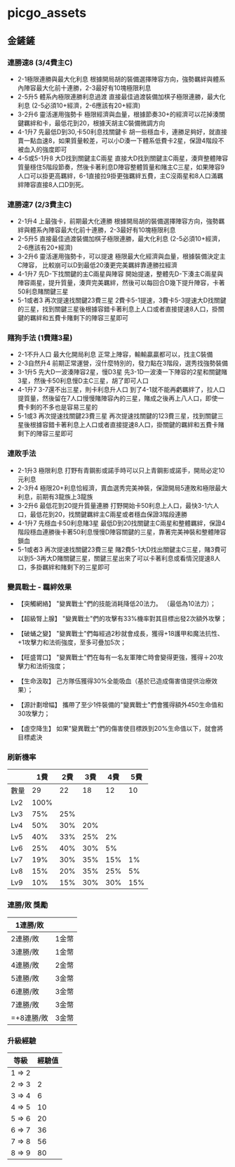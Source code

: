 # picgo_assets

## 金鏟鏟

### 連勝速8 (3/4費主C)

- 2-1極限連勝與最大化利息
  根據開局胡的裝備選擇陣容方向，強勢羈絆與體系內陣容最大化前十連勝，2-3最好有10塊極限利息
- 2-5升5 體系內極限連勝利息過渡
  直接最佳過渡裝備加棋子極限連勝，最大化利息 (2-5必須10+經濟，2-6應該有20+經濟)
- 3-2升6 靈活運用強勢卡
  極限經濟與血量，根據節奏30+的經濟可以花掉湊關鍵羈絆和卡，最低花到20，根據天胡主C裝備微調方向
- 4-1升7 先最低D到30,卡50利息找關鍵卡
  胡一些穩血卡，連勝足夠好，就直接賣一點血速8，如果質量較差，可以小D湊一下體系低費卡2星，保證4階段不被血入的強度即可
- 4-5或5-1升8 大D找到關鍵主C兩星
  直接大D找到關鍵主C兩星，湊齊整體陣容質量穩住5階段節奏，然後卡著利息D陣容整體質量和賭主C三星，如果陣容9人口可以掛更高羈絆，6-1直接拉9掛更強羈絆五費，主C沒兩星和8人口滿羈絆陣容直接8人口D到死。

### 連勝速7 (2/3費主C)

- 2-1升4 上最強卡，前期最大化連勝
  根據開局胡的裝備選擇陣容方向，強勢羈絆與體系內陣容最大化前十連勝，2-3最好有10塊極限利息
- 2-5升5
  直接最佳過渡裝備加棋子極限連勝，最大化利息 (2-5必須10+經濟，2-6應該有20+經濟)
- 3-2升6 靈活運用強勢卡，可以提速
  極限最大化經濟與血量，根據裝備決定主C陣容，
比較崩可以D到最低20湊更完美羈絆靠連勝拉經濟
- 4-1升7 先D-下找關鍵的主C兩星與陣容
  開始提速，整體先D-下湊主C兩星與陣容兩星，提升質量，湊齊完美羈絆，然後可以每回合D幾下提升陣容，卡著50利息賭關鍵三星
- 5-1或者3 再次提速找關鍵23費三星
  2費卡5-1提速，3費卡5-3提速大D找關鍵的三星，找到關鍵三星後根據容錯卡著利息上人口或者直接提速8人口，掛關鍵的羈絆和五費卡賭剩下的陣容三星即可

### 賭狗手法 (1費賭3星)

- 2-1不升人口 最大化開局利息
  正常上陣容，輸輸贏贏都可以，找主C裝備
- 2-3自然升4
  前期正常運營，沒什麼特別的，發力點在3階段，選秀找強勢裝備
- 3-1升5 先大D一波湊陣容2星，慢D3星
  先3-1D一波湊一下陣容的2星和關鍵賭3星，然後卡50利息慢D主C三星，胡了即可人口
- 4-1升7 3-7還不出三星，則卡利息升人口
  到了4-1就不能再虧羈絆了，拉人口提質量，然後留在7人口慢慢賭陣容內的三星，賭成之後再上八人口，即使一費卡剩的不多也是容易三星的
- 5-1或3 再次提速找關鍵23費三星
  再次提速找關鍵的123費三星，找到關鍵三星後根據容錯卡著利息上人口或者直接提速8人口，掛關鍵的羈絆和五費卡賭剩下的陣容三星即可

### 連敗手法

- 2-1升3 極限利息
  打野有青鋼影或諾手時可以只上青鋼影或諾手，開局必定10元利息
- 2-3升4
  極限20+利息恰經濟，賣血選秀完美神裝，保證開局5連敗和極限最大利息，前期有3龍族上3龍族
- 3-2升6 最低花到20提升質量連勝
  打野開始卡50利息上人口，最快3-1六人口，最低花到20，找關鍵羈絆主C兩星或者穩血保證3階段連勝
- 4-1升7 先穩血卡50利息賭3星
  最低D到20找關鍵主C兩星和整體羈絆，保證4階段穩血連勝後卡著50利息慢慢D陣容關鍵的三星，靠著完美神裝和整體陣容鎖血
- 5-1或者3 再次提速找關鍵23費三星
  賭2費5-1大D找出關鍵主C三星，賭3費可以到5-3再大D賭關鍵三星，關鍵三星出來了可以卡著利息或看情況提速8人口，多掛羈絆和賭剩下的三星即可

### 變異戰士 - 羈絆效果

- 【突觸網絡】 "變異戰士"們的技能消耗降低20法力。 （最低為10法力）；

- 【超級腎上腺】 "變異戰士"們的攻擊有33%機率對其目標出發2次額外攻擊；

- 【破蛹之變】 "變異戰士"們每經過2秒就會成長，獲得+18護甲和魔法抗性、+1攻擊力和法術強度，至多可疊加5次；

- 【旺盛胃口】 "變異戰士"們在每有一名友軍陣亡時會變得更強，獲得＋20攻擊力和法術強度；

- 【生命汲取】 己方隊伍獲得30%全能吸血（基於已造成傷害值提供治療效果）；

- 【源計劃增幅】 攜帶了至少1件裝備的"變異戰士"們會獲得額外450生命值和30攻擊力；

- 【虛空降生】 如果"變異戰士"們的傷害使目標跌到20%生命值以下，就會將目標處決

### 刷新機率

|      | 1費  | 2費 | 3費 | 4費 | 5費 |
|------|------|-----|-----|-----|-----|
| 數量 | 29   | 22  | 18  | 12  | 10  |
| Lv2  | 100% |     |     |     |     |
| Lv3  | 75%  | 25% |     |     |     |
| Lv4  | 50%  | 30% | 20% |     |     |
| Lv5  | 40%  | 33% | 25% | 2%  |     |
| Lv6  | 25%  | 40% | 30% | 5%  |     |
| Lv7  | 19%  | 30% | 35% | 15% | 1%  |
| Lv8  | 15%  | 20% | 35% | 25% | 5%  |
| Lv9  | 10%  | 15% | 30% | 30% | 15% |

### 連勝/敗 獎勵

| 1連勝/敗   |       |
|------------|-------|
| 2連勝/敗   | 1金幣 |
| 3連勝/敗   | 1金幣 |
| 4連勝/敗   | 2金幣 |
| 5連勝/敗   | 3金幣 |
| 6連勝/敗   | 3金幣 |
| 7連勝/敗   | 3金幣 |
| =+8連勝/敗 | 3金幣 |

### 升級經驗

| 等級   | 經驗值 |
|--------|--------|
| 1 => 2 |        |
| 2 => 3 | 2      |
| 3 => 4 | 6      |
| 4 => 5 | 10     |
| 5 => 6 | 20     |
| 6 => 7 | 36     |
| 7 => 8 | 56     |
| 8 => 9 | 80     |
